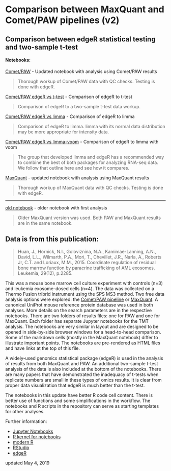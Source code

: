 # Comparison between MaxQuant and Comet/PAW pipelines (v2)

## Comparison between edgeR statistical testing and two-sample t-test

#### Notebooks:

[Comet/PAW](https://pwilmart.github.io/TMT_analysis_examples/KUR1502_PAW.html) - Updated notebook with analysis using Comet/PAW results

> Thorough workup of Comet/PAW data with QC checks. Testing is done with edgeR.

[Comet/PAW edgeR vs t-test](https://pwilmart.github.io/TMT_analysis_examples/KUR1502_PAW_t-test.html) - Comparison of edgeR to t-test

> Comparison of edgeR to a two-sample t-test data workup.

[Comet/PAW edgeR vs limma](https://pwilmart.github.io/TMT_analysis_examples/KUR1502_PAW_limma.html) - Comparison of edgeR to limma

> Comparison of edgeR to limma. limma with its normal data distribution may be more appropriate for intensity data.

[Comet/PAW edgeR vs limma-voom](https://pwilmart.github.io/TMT_analysis_examples/KUR1502_PAW_limma-voom.html) - Comparison of edgeR to limma with voom

> The group that developed limma and edgeR has a recommended way to combine the best of both packages for analyzing RNA-seq data. We follow that outline here and see how it compares.

[MaxQuant](https://pwilmart.github.io/TMT_analysis_examples/KUR1502_MQ.html) - updated notebook with analysis using MaxQuant results

> Thorough workup of MaxQuant data with QC checks. Testing is done with edgeR.

---

[old notebook](https://pwilmart.github.io/TMT_analysis_examples/KUR1502_MQ_PAW.html) - older notebook with first analysis

> Older MaxQuant version was used. Both PAW and MaxQuant results are in the same notebook.

## Data is from this publication:
> Huan, J., Hornick, N.I., Goloviznina, N.A., Kamimae-Lanning, A.N., David, L.L., Wilmarth, P.A., Mori, T., Chevillet, J.R., Narla, A., Roberts Jr, C.T. and Loriaux, M.M., 2015. Coordinate regulation of residual bone marrow function by paracrine trafficking of AML exosomes. Leukemia, 29(12), p.2285.

This was a mouse bone marrow cell culture experiment with controls (n=3) and leukemia exosome-dosed cells (n=4). The data was collected on a Thermo Fusion tribrid instrument using the SPS MS3 method. Two free data analysis options were explored: the [Comet/PAW pipeline](https://github.com/pwilmart/PAW_pipeline.git) or [MaxQuant](https://www.maxquant.org). A canonical UniProt mouse reference protein database was used in both analyses. More details on the search parameters are in the respective notebooks. There are two folders of results files: one for PAW and one for MaxQuant. Each folder has separate Jupyter notebooks for the TMT analysis. The notebooks are very similar in layout and are designed to be opened in side-by-side browser windows for a head-to-head comparison. Some of the markdown cells (mostly in the MaxQuant notebook) differ to illustrate important points. The notebooks are pre-rendered as HTML files and have links at the top of this file.

A widely-used genomics statistical package (edgeR) is used in the analysis of results from both MaxQuant and PAW. An additional two-sample t-test analysis of the data is also included at the bottom of the notebooks. There are many papers that have demonstrated the inadequacy of t-tests when replicate numbers are small in these types of omics results. It is clear from proper data visualization that edgeR is much better than the t-test.

The notebooks in this update have better R code cell content. There is better use of functions and some simplifications in the workflow. The notebooks and R scripts in the repository can serve as starting templates for other analyses.

Further information:

- [Jupyter Notebooks](https://jupyter.org/)
- [R kernel for notebooks](https://irkernel.github.io/)
- [modern R](https://r4ds.had.co.nz/)
- [RStudio](https://www.rstudio.com/)
- [edgeR](https://bioconductor.org/packages/release/bioc/html/edgeR.html)


updated May 4, 2019
